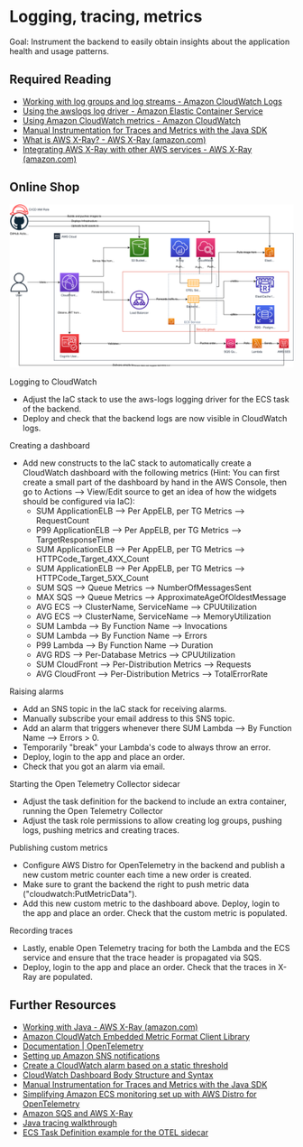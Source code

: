 # Logging, tracing, metrics

Goal: Instrument the backend to easily obtain insights about the application health and usage patterns.

## Required Reading

- [Working with log groups and log streams - Amazon CloudWatch Logs](https://docs.aws.amazon.com/AmazonCloudWatch/latest/logs/Working-with-log-groups-and-streams.html#ViewingLogData)
- [Using the awslogs log driver - Amazon Elastic Container Service](https://docs.aws.amazon.com/AmazonECS/latest/developerguide/using_awslogs.html)
- [Using Amazon CloudWatch metrics - Amazon CloudWatch](https://docs.aws.amazon.com/AmazonCloudWatch/latest/monitoring/working_with_metrics.html)
- [Manual Instrumentation for Traces and Metrics with the Java SDK](https://aws-otel.github.io/docs/getting-started/java-sdk/trace-manual-instr#creating-metrics)
- [What is AWS X-Ray? - AWS X-Ray (amazon.com)](https://docs.aws.amazon.com/xray/latest/devguide/aws-xray.html)
- [Integrating AWS X-Ray with other AWS services - AWS X-Ray (amazon.com)](https://docs.aws.amazon.com/xray/latest/devguide/xray-services.html)

## Online Shop

![Application Diagram](./diagrams/500.drawio.svg)

Logging to CloudWatch
- Adjust the IaC stack to use the aws-logs logging driver for the ECS task of the backend. 
- Deploy and check that the backend logs are now visible in CloudWatch logs.

Creating a dashboard
- Add new constructs to the IaC stack to automatically create a CloudWatch dashboard with the following metrics (Hint: You can first create a small part of the dashboard by hand in the AWS Console, then go to Actions --> View/Edit source to get an idea of how the widgets should be configured via IaC):
  - SUM ApplicationELB --> Per AppELB, per TG Metrics --> RequestCount
  - P99 ApplicationELB --> Per AppELB, per TG Metrics --> TargetResponseTime
  - SUM ApplicationELB --> Per AppELB, per TG Metrics --> HTTPCode_Target_4XX_Count
  - SUM ApplicationELB --> Per AppELB, per TG Metrics --> HTTPCode_Target_5XX_Count
  - SUM SQS --> Queue Metrics --> NumberOfMessagesSent
  - MAX SQS --> Queue Metrics --> ApproximateAgeOfOldestMessage
  - AVG ECS --> ClusterName, ServiceName --> CPUUtilization
  - AVG ECS --> ClusterName, ServiceName --> MemoryUtilization
  - SUM Lambda --> By Function Name --> Invocations
  - SUM Lambda --> By Function Name --> Errors
  - P99 Lambda --> By Function Name --> Duration
  - AVG RDS --> Per-Database Metrics --> CPUUtilization
  - SUM CloudFront --> Per-Distribution Metrics --> Requests
  - AVG CloudFront --> Per-Distribution Metrics --> TotalErrorRate

Raising alarms
- Add an SNS topic in the IaC stack for receiving alarms.
- Manually subscribe your email address to this SNS topic.
- Add an alarm that triggers whenever there SUM Lambda --> By Function Name --> Errors > 0. 
- Temporarily "break" your Lambda's code to always throw an error.
- Deploy, login to the app and place an order.
- Check that you got an alarm via email. 

Starting the Open Telemetry Collector sidecar
- Adjust the task definition for the backend to include an extra container, running the Open Telemetry Collector
- Adjust the task role permissions to allow creating log groups, pushing logs, pushing metrics and creating traces.

Publishing custom metrics
- Configure AWS Distro for OpenTelemetry in the backend and publish a new custom metric counter each time a new order is created. 
- Make sure to grant the backend the right to push metric data ("cloudwatch:PutMetricData"). 
- Add this new custom metric to the dashboard above. Deploy, login to the app and place an order. Check that the custom metric is populated.

Recording traces
- Lastly, enable Open Telemetry tracing for both the Lambda and the ECS service and ensure that the trace header is propagated via SQS. 
- Deploy, login to the app and place an order. Check that the traces in X-Ray are populated.

## Further Resources

- [Working with Java - AWS X-Ray (amazon.com)](https://docs.aws.amazon.com/xray/latest/devguide/xray-java.html)
- [Amazon CloudWatch Embedded Metric Format Client Library](https://github.com/awslabs/aws-embedded-metrics-java)
- [Documentation | OpenTelemetry](https://opentelemetry.io/docs/)
- [Setting up Amazon SNS notifications](https://docs.aws.amazon.com/AmazonCloudWatch/latest/monitoring/US_SetupSNS.html)
- [Create a CloudWatch alarm based on a static threshold](https://docs.aws.amazon.com/AmazonCloudWatch/latest/monitoring/ConsoleAlarms.html)
- [CloudWatch Dashboard Body Structure and Syntax](https://docs.aws.amazon.com/AmazonCloudWatch/latest/APIReference/CloudWatch-Dashboard-Body-Structure.html)
- [Manual Instrumentation for Traces and Metrics with the Java SDK](https://aws-otel.github.io/docs/getting-started/java-sdk/trace-manual-instr)
- [Simplifying Amazon ECS monitoring set up with AWS Distro for OpenTelemetry](https://aws.amazon.com/blogs/opensource/simplifying-amazon-ecs-monitoring-set-up-with-aws-distro-for-opentelemetry/)
- [Amazon SQS and AWS X-Ray](https://docs.aws.amazon.com/xray/latest/devguide/xray-services-sqs.html)
- [Java tracing walkthrough](https://catalog.us-east-1.prod.workshops.aws/workshops/31676d37-bbe9-4992-9cd1-ceae13c5116c/en-US/aws-managed-oss/adot/javawalkthrough)
- [ECS Task Definition example for the OTEL sidecar](https://github.com/aws-observability/aws-otel-collector/blob/main/examples/ecs/aws-cloudwatch/ecs-ec2-sidecar.json)
